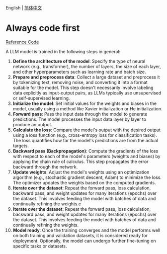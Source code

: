 English | [简体中文](./index_zh-CN.md)

# Always code first

[Reference Code](https://github.com/karpathy/llm.c)

A LLM model is trained in the following steps in general:

1. **Define the architecture of the model**: Specify the type of neural network (e.g., transformer), the number of layers, the size of each layer, and other hyperparameters such as learning rate and batch size.
2. **Prepare and preprocess data**: Collect a large dataset and preprocess it by tokenizing text, removing noise, and converting it into a format suitable for the model. This step doesn't necessarily involve labeling data explicitly as input-output pairs, as LLMs typically use unsupervised or self-supervised learning.
3. **Initialize the model**: Set initial values for the weights and biases in the model, usually using a method like Xavier initialization or He initialization.
4. **Forward pass**: Pass the input data through the model to generate predictions. The model processes the input data layer by layer to produce an output.
5. **Calculate the loss**: Compare the model's output with the desired output using a loss function (e.g., cross-entropy loss for classification tasks). The loss quantifies how far the model's predictions are from the actual targets.
6. **Backward pass (Backpropagation)**: Compute the gradients of the loss with respect to each of the model's parameters (weights and biases) by applying the chain rule of calculus. This step propagates the error backward through the network.
7. **Update weights**: Adjust the model's weights using an optimization algorithm (e.g., stochastic gradient descent, Adam) to minimize the loss. The optimizer updates the weights based on the computed gradients.
8. **Iterate over the dataset**: Repeat the forward pass, loss calculation, backward pass, and weight updates for many iterations (epochs) over the dataset. This involves feeding the model with batches of data and continually refining the weights.c
9. **Iterate over the dataset**: Repeat the forward pass, loss calculation, backward pass, and weight updates for many iterations (epochs) over the dataset. This involves feeding the model with batches of data and continually refining the weights.
10. **Model ready**: Once the training converges and the model performs well on both training and validation datasets, it is considered ready for deployment. Optionally, the model can undergo further fine-tuning on specific tasks or datasets.
